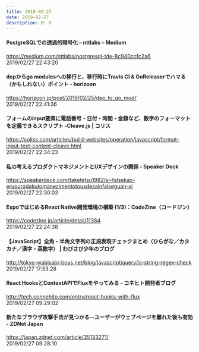 ```yaml
---
title: 2019-02-27
date: 2019-02-27
description: B! 8
---
```


#### PostgreSQLでの透過的暗号化 – nttlabs – Medium
https://medium.com/nttlabs/postgresql-tde-8c940ccfc2a6<br>
2019/02/27 22:43:20<br>


#### depからgo modulesへの移行と、移行時にTravis CI & GoReleaserでハマる（かもしれない）ポイント - horizoon
https://horizoon.jp/post/2019/02/25/dep_to_go_mod/<br>
2019/02/27 22:41:36<br>


####   フォームのinput要素に電話番号・日付・時間・金額など、数字のフォーマットを定義できるスクリプト -Cleave.js | コリス
https://coliss.com/articles/build-websites/operation/javascript/format-input-text-content-cleave.html<br>
2019/02/27 22:34:23<br>


#### 私の考えるプロダクトマネジメントとUXデザインの関係 - Speaker Deck
https://speakerdeck.com/taketetsu1982/si-falsekao-erupurodakutomanezimentotouxdezainfalseguan-xi<br>
2019/02/27 22:30:03<br>


#### ExpoではじめるReact Native開発環境の構築 (1/3)：CodeZine（コードジン）
https://codezine.jp/article/detail/11384<br>
2019/02/27 22:24:38<br>


#### 【JavaScript】全角・半角文字列の正規表現チェックまとめ（ひらがな／カタカナ／漢字・英数字） | わびさび少年のブログ
http://tokyo-wabisabi-boys.net/blog/javascriptjquery/js-string-regex-check<br>
2019/02/27 17:53:28<br>


#### React HooksとContextAPIでFluxをやってみる - コネヒト開発者ブログ
http://tech.connehito.com/entry/react-hooks-with-flux<br>
2019/02/27 09:29:02<br>


#### 新たなブラウザ攻撃手法が見つかる--ユーザーがウェブページを離れた後も有効 - ZDNet Japan
https://japan.zdnet.com/article/35133271/<br>
2019/02/27 09:28:10<br>


